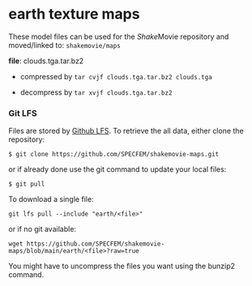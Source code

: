 # earth texture maps


These model files can be used for the *Shake*Movie repository and moved/linked to:
``
shakemovie/maps
``


**file**: clouds.tga.tar.bz2

- compressed by `tar cvjf clouds.tga.tar.bz2 clouds.tga`

- decompress by `tar xvjf clouds.tga.tar.bz2` 



### Git LFS

Files are stored by [Github LFS](https://git-lfs.github.com). To retrieve the all data, either clone the repository:
```
$ git clone https://github.com/SPECFEM/shakemovie-maps.git
```
or if already done use the git command to update your local files:
```
$ git pull
```


To download a single file:
```
git lfs pull --include "earth/<file>"
```

or if no git available:
```
wget https://github.com/SPECFEM/shakemovie-maps/blob/main/earth/<file>?raw=true
```

You might have to uncompress the files you want using the bunzip2 command.

